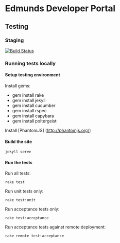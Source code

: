 # Edmunds Developer Portal

## Testing

### Staging

[![Build Status](https://travis-ci.org/edmundsapi-preprod/edmundsapi-preprod.github.com.png)](https://travis-ci.org/edmundsapi-preprod/edmundsapi-preprod.github.com)

### Running tests locally

#### Setup testing environment

Install gems:

  - gem install rake
  - gem install jekyll
  - gem install cucumber
  - gem install rspec
  - gem install capybara
  - gem install poltergeist

Install [PhantomJS] (http://phantomjs.org/)

#### Build the site

    jekyll serve

#### Run the tests

Run all tests:

    rake test

Run unit tests only:

    rake test:unit

Run acceptance tests only:

    rake test:acceptance

Run acceptance tests against remote deployment:

    rake remote test:acceptance